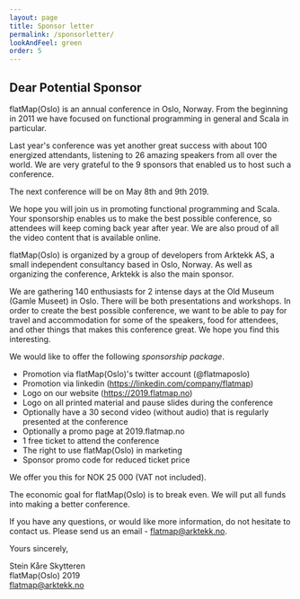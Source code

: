 ```yaml
---
layout: page
title: Sponsor letter
permalink: /sponsorletter/
lookAndFeel: green
order: 5
---
```

## Dear Potential Sponsor

flatMap(Oslo) is an annual conference in Oslo, Norway. 
From the beginning in 2011 we have focused on functional programming in general and Scala in particular.  
 
Last year's conference was yet another great success with about 100 energized attendants, listening to 26 amazing speakers from all over the world.
We are very grateful to the 9 sponsors that enabled us to host such a conference. 
 
The next conference will be on May 8th and 9th 2019. 
 
We hope you will join us in promoting functional programming and Scala. 
Your sponsorship enables us to make the best possible conference, so attendees will keep coming back year after year. 
We are also proud of all the video content that is available online.

flatMap(Oslo) is organized by a group of developers from Arktekk AS, a small independent consultancy based in Oslo, Norway. 
As well as organizing the conference, Arktekk is also the main sponsor. 
 
We are gathering 140 enthusiasts for 2 intense days at the Old Museum (Gamle Museet) in Oslo. 
There will be both presentations and workshops. 
In order to create the best possible conference, we want to be able to pay for travel and accommodation for some of the speakers, food for attendees, and other things that makes this conference great. 
We hope you find this interesting. 
 
We would like to offer the following *sponsorship package*. 
 
* Promotion via flatMap(Oslo)'s twitter account (@flatmaposlo)
* Promotion via linkedin (https://linkedin.com/company/flatmap)
* Logo on our website (https://2019.flatmap.no)
* Logo on all printed material and pause slides during the conference
* Optionally have a 30 second video (without audio) that is regularly presented at the conference
* Optionally a promo page at 2019.flatmap.no
* 1 free ticket to attend the conference
* The right to use flatMap(Oslo) in marketing
* Sponsor promo code for reduced ticket price

We offer you this for NOK 25 000 (VAT not included).
 
The economic goal for flatMap(Oslo) is to break even. We will put all funds into making a better conference. 
 
If you have any questions, or would like more information, do not hesitate to contact us. Please send us an email - flatmap@arktekk.no.

Yours sincerely,

Stein Kåre Skytteren  
flatMap(Oslo) 2019  
flatmap@arktekk.no 
